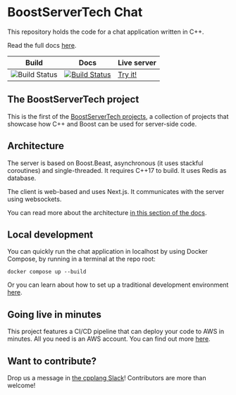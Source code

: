 # BoostServerTech Chat

This repository holds the code for a chat application written in C++.

Read the full docs [here](https://anarthal.github.io/servertech-chat/).

| Build                                                                                              | Docs                                                                                                                                            | Live server                     |
| -------------------------------------------------------------------------------------------------- | ----------------------------------------------------------------------------------------------------------------------------------------------- | ------------------------------- |
| ![Build Status](https://github.com/anarthal/servertech-chat/actions/workflows/build.yml/badge.svg) | [![Build Status](https://github.com/anarthal/servertech-chat/actions/workflows/doc.yml/badge.svg)](https://anarthal.github.io/servertech-chat/) | [Try it!](http://13.48.215.34/) |

## The BoostServerTech project

This is the first of the [BoostServerTech projects](https://docs.google.com/document/d/1ZQrod1crs8EaNLLqSYIRMacwR3Rv0hC5l-gfL-jOp2M),
a collection of projects that showcase how C++ and Boost can be used for server-side code.

## Architecture

The server is based on Boost.Beast, asynchronous (it uses stackful coroutines)
and single-threaded. It requires C++17 to build. It uses Redis as database.

The client is web-based and uses Next.js. It communicates with the server
using websockets.

You can read more about the architecture
[in this section of the docs](https://anarthal.github.io/servertech-chat/01-architecture.html).

## Local development

You can quickly run the chat application in localhost by using Docker Compose,
by running in a terminal at the repo root:

```
docker compose up --build
```

Or you can learn about how to set up a traditional development environment
[here](https://anarthal.github.io/servertech-chat/02-local-dev.html).

## Going live in minutes

This project features a CI/CD pipeline that can deploy your code to AWS in
minutes. All you need is an AWS account. You can find out more
[here](https://anarthal.github.io/servertech-chat/03-fork-modify-deploy.html).

## Want to contribute?

Drop us a message in [the cpplang Slack](https://cpplang.slack.com/archives/C05MLSQGA01)!
Contributors are more than welcome!
